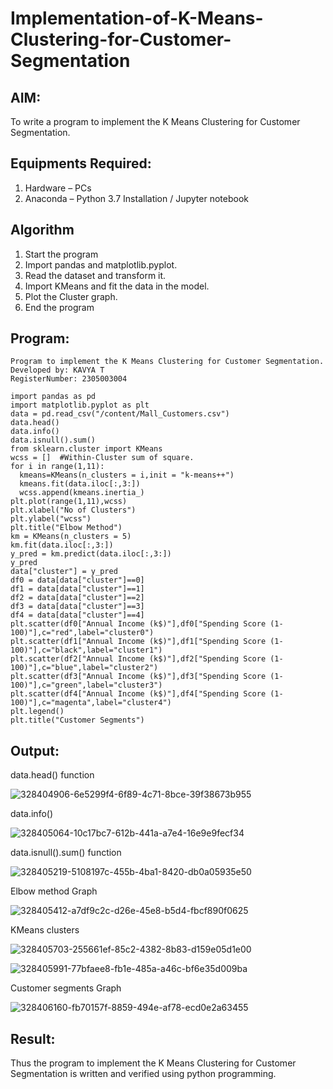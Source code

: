 # Implementation-of-K-Means-Clustering-for-Customer-Segmentation

## AIM:
To write a program to implement the K Means Clustering for Customer Segmentation.

## Equipments Required:
1. Hardware – PCs
2. Anaconda – Python 3.7 Installation / Jupyter notebook

## Algorithm
1. Start the program 
2. Import pandas and matplotlib.pyplot.
3. Read the dataset and transform it.
4. Import KMeans and fit the data in the model.
5. Plot the Cluster graph.
6. End the program

## Program:
```
Program to implement the K Means Clustering for Customer Segmentation.
Developed by: KAVYA T
RegisterNumber: 2305003004 

```
```
import pandas as pd
import matplotlib.pyplot as plt
data = pd.read_csv("/content/Mall_Customers.csv")
data.head()
data.info()
data.isnull().sum()
from sklearn.cluster import KMeans
wcss = []  #Within-Cluster sum of square.
for i in range(1,11):
  kmeans=KMeans(n_clusters = i,init = "k-means++")
  kmeans.fit(data.iloc[:,3:])
  wcss.append(kmeans.inertia_)
plt.plot(range(1,11),wcss)
plt.xlabel("No of Clusters")
plt.ylabel("wcss")
plt.title("Elbow Method")
km = KMeans(n_clusters = 5)
km.fit(data.iloc[:,3:])
y_pred = km.predict(data.iloc[:,3:])
y_pred
data["cluster"] = y_pred
df0 = data[data["cluster"]==0]
df1 = data[data["cluster"]==1]
df2 = data[data["cluster"]==2]
df3 = data[data["cluster"]==3]
df4 = data[data["cluster"]==4]
plt.scatter(df0["Annual Income (k$)"],df0["Spending Score (1-100)"],c="red",label="cluster0")
plt.scatter(df1["Annual Income (k$)"],df1["Spending Score (1-100)"],c="black",label="cluster1")
plt.scatter(df2["Annual Income (k$)"],df2["Spending Score (1-100)"],c="blue",label="cluster2")
plt.scatter(df3["Annual Income (k$)"],df3["Spending Score (1-100)"],c="green",label="cluster3")
plt.scatter(df4["Annual Income (k$)"],df4["Spending Score (1-100)"],c="magenta",label="cluster4")
plt.legend()
plt.title("Customer Segments")
```

## Output:
data.head() function

![328404906-6e5299f4-6f89-4c71-8bce-39f38673b955](https://github.com/23014226/Implementation-of-K-Means-Clustering-for-Customer-Segmentation/assets/160568974/95b0a790-f03e-4241-9db8-4f5fc54c57c0)

data.info()

![328405064-10c17bc7-612b-441a-a7e4-16e9e9fecf34](https://github.com/23014226/Implementation-of-K-Means-Clustering-for-Customer-Segmentation/assets/160568974/bcb9ceae-3f0d-429b-98d0-87f634225706)

data.isnull().sum() function

![328405219-5108197c-455b-4ba1-8420-db0a05935e50](https://github.com/23014226/Implementation-of-K-Means-Clustering-for-Customer-Segmentation/assets/160568974/1fc10cad-4c97-4006-9d0c-32cd4efc63fb)

Elbow method Graph

![328405412-a7df9c2c-d26e-45e8-b5d4-fbcf890f0625](https://github.com/23014226/Implementation-of-K-Means-Clustering-for-Customer-Segmentation/assets/160568974/6a39edf1-0eaf-4527-b190-37492031da88)

KMeans clusters

![328405703-255661ef-85c2-4382-8b83-d159e05d1e00](https://github.com/23014226/Implementation-of-K-Means-Clustering-for-Customer-Segmentation/assets/160568974/4123ea41-c73d-44de-adbc-259ff2bce2aa)

![328405991-77bfaee8-fb1e-485a-a46c-bf6e35d009ba](https://github.com/23014226/Implementation-of-K-Means-Clustering-for-Customer-Segmentation/assets/160568974/241300e9-19ed-43ca-87d4-9dc247eeb72f)

Customer segments Graph

![328406160-fb70157f-8859-494e-af78-ecd0e2a63455](https://github.com/23014226/Implementation-of-K-Means-Clustering-for-Customer-Segmentation/assets/160568974/7fc8ad9d-f40d-457a-a20b-a53b3455ea76)



## Result:
Thus the program to implement the K Means Clustering for Customer Segmentation is written and verified using python programming.
